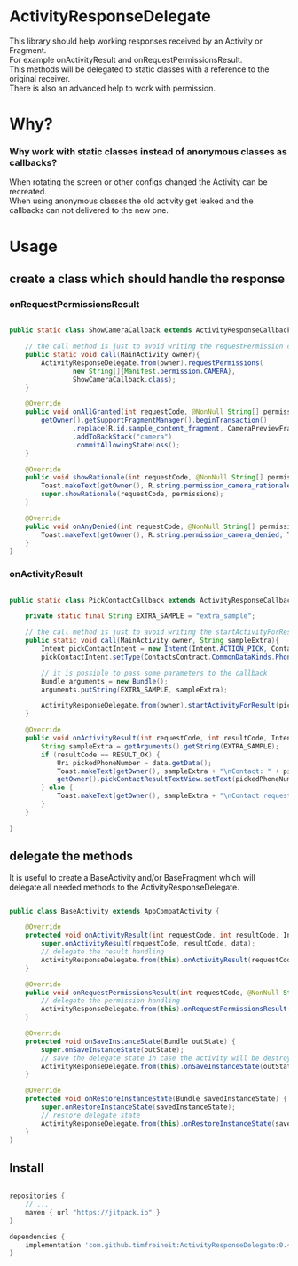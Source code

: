 ActivityResponseDelegate
=====================

This library should help working responses received by an Activity or Fragment.   
For example onActivityResult and onRequestPermissionsResult.    
This methods will be delegated to static classes with a reference to the original receiver.   
There is also an advanced help to work with permission.   

# Why?
### Why work with static classes instead of anonymous classes as callbacks?    
When rotating the screen or other configs changed the Activity can be recreated.    
When using anonymous classes the old activity get leaked and the callbacks can not delivered to the new one.

# Usage

## create a class which should handle the response

### onRequestPermissionsResult

```java

public static class ShowCameraCallback extends ActivityResponseCallback<MainActivity> {

    // the call method is just to avoid writing the requestPermission code for every use of this callback
    public static void call(MainActivity owner){
        ActivityResponseDelegate.from(owner).requestPermissions(
                new String[]{Manifest.permission.CAMERA},
                ShowCameraCallback.class);
    }

    @Override
    public void onAllGranted(int requestCode, @NonNull String[] permissions) {
        getOwner().getSupportFragmentManager().beginTransaction()
                .replace(R.id.sample_content_fragment, CameraPreviewFragment.newInstance())
                .addToBackStack("camera")
                .commitAllowingStateLoss();
    }

    @Override
    public void showRationale(int requestCode, @NonNull String[] permissions) {
        Toast.makeText(getOwner(), R.string.permission_camera_rationale, Toast.LENGTH_SHORT).show();
        super.showRationale(requestCode, permissions);
    }

    @Override
    public void onAnyDenied(int requestCode, @NonNull String[] permissions, @NonNull int[] grantResults) {
        Toast.makeText(getOwner(), R.string.permission_camera_denied, Toast.LENGTH_SHORT).show();
    }
}

```

### onActivityResult

```java

public static class PickContactCallback extends ActivityResponseCallback<MainActivity> {

    private static final String EXTRA_SAMPLE = "extra_sample";

    // the call method is just to avoid writing the startActivityForResult code for every use of this callback
    public static void call(MainActivity owner, String sampleExtra){
        Intent pickContactIntent = new Intent(Intent.ACTION_PICK, ContactsContract.Contacts.CONTENT_URI);
        pickContactIntent.setType(ContactsContract.CommonDataKinds.Phone.CONTENT_TYPE);

        // it is possible to pass some parameters to the callback
        Bundle arguments = new Bundle();
        arguments.putString(EXTRA_SAMPLE, sampleExtra);

        ActivityResponseDelegate.from(owner).startActivityForResult(pickContactIntent, PickContactCallback.class, arguments);
    }

    @Override
    public void onActivityResult(int requestCode, int resultCode, Intent data) {
        String sampleExtra = getArguments().getString(EXTRA_SAMPLE);
        if (resultCode == RESULT_OK) {
            Uri pickedPhoneNumber = data.getData();
            Toast.makeText(getOwner(), sampleExtra + "\nContact: " + pickedPhoneNumber.toString(), Toast.LENGTH_SHORT).show();
            getOwner().pickContactResultTextView.setText(pickedPhoneNumber.toString());
        } else {
            Toast.makeText(getOwner(), sampleExtra + "\nContact request canceled: ", Toast.LENGTH_SHORT).show();
        }
    }

}

```

## delegate the methods
It is useful to create a BaseActivity and/or BaseFragment which will delegate all needed methods to the ActivityResponseDelegate.

```java

public class BaseActivity extends AppCompatActivity {

    @Override
    protected void onActivityResult(int requestCode, int resultCode, Intent data) {
        super.onActivityResult(requestCode, resultCode, data);
        // delegate the result handling
        ActivityResponseDelegate.from(this).onActivityResult(requestCode, resultCode, data);
    }

    @Override
    public void onRequestPermissionsResult(int requestCode, @NonNull String[] permissions, @NonNull int[] grantResults) {
        // delegate the permission handling
        ActivityResponseDelegate.from(this).onRequestPermissionsResult(requestCode, permissions, grantResults);
    }

    @Override
    protected void onSaveInstanceState(Bundle outState) {
        super.onSaveInstanceState(outState);
        // save the delegate state in case the activity will be destroyed
        ActivityResponseDelegate.from(this).onSaveInstanceState(outState);
    }

    @Override
    protected void onRestoreInstanceState(Bundle savedInstanceState) {
        super.onRestoreInstanceState(savedInstanceState);
        // restore delegate state
        ActivityResponseDelegate.from(this).onRestoreInstanceState(savedInstanceState);
    }
}

```


## Install

```groovy

repositories {    
    // ...    
    maven { url "https://jitpack.io" }   
}   

dependencies {    
    implementation 'com.github.timfreiheit:ActivityResponseDelegate:0.4'
}  

```